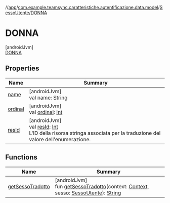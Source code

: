 //[app](../../../../index.md)/[com.example.teamsync.caratteristiche.autentificazione.data.model](../../index.md)/[SessoUtente](../index.md)/[DONNA](index.md)

# DONNA

[androidJvm]\
[DONNA](index.md)

## Properties

| Name | Summary |
|---|---|
| [name](../../../com.example.teamsync.util/-priorita/-n-e-s-s-u-n-a/index.md#-372974862%2FProperties%2F-912451524) | [androidJvm]<br>val [name](../../../com.example.teamsync.util/-priorita/-n-e-s-s-u-n-a/index.md#-372974862%2FProperties%2F-912451524): [String](https://kotlinlang.org/api/latest/jvm/stdlib/kotlin/-string/index.html) |
| [ordinal](../../../com.example.teamsync.util/-priorita/-n-e-s-s-u-n-a/index.md#-739389684%2FProperties%2F-912451524) | [androidJvm]<br>val [ordinal](../../../com.example.teamsync.util/-priorita/-n-e-s-s-u-n-a/index.md#-739389684%2FProperties%2F-912451524): [Int](https://kotlinlang.org/api/latest/jvm/stdlib/kotlin/-int/index.html) |
| [resId](../res-id.md) | [androidJvm]<br>val [resId](../res-id.md): [Int](https://kotlinlang.org/api/latest/jvm/stdlib/kotlin/-int/index.html)<br>L'ID della risorsa stringa associata per la traduzione del valore dell'enumerazione. |

## Functions

| Name | Summary |
|---|---|
| [getSessoTradotto](../get-sesso-tradotto.md) | [androidJvm]<br>fun [getSessoTradotto](../get-sesso-tradotto.md)(context: [Context](https://developer.android.com/reference/kotlin/android/content/Context.html), sesso: [SessoUtente](../index.md)): [String](https://kotlinlang.org/api/latest/jvm/stdlib/kotlin/-string/index.html) |
